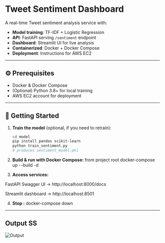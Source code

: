 # Tweet Sentiment Dashboard

A real-time Tweet sentiment analysis service with:

- **Model training**: TF-IDF + Logistic Regression  
- **API**: FastAPI serving `/sentiment` endpoint  
- **Dashboard**: Streamlit UI for live analysis  
- **Containerized**: Docker + Docker Compose  
- **Deployment**: Instructions for AWS EC2

---
## ⚙️ Prerequisites

- Docker & Docker Compose  
- (Optional) Python 3.8+ for local training  
- AWS EC2 account for deployment

---

## 🚀 Getting Started

1. **Train the model** (optional, if you need to retrain):

   ```bash
   cd model
   pip install pandas scikit-learn
   python train_sentiment.py
   # produces sentiment_model.pkl

2. **Build & run with Docker Compose:**
    from project root
docker-compose up --build -d

3. **Access services:**

FastAPI Swagger UI → http://localhost:8000/docs

Streamlit dashboard → http://localhost:8501

4. **Stop :**
docker-compose down

---
## Output SS



![Output](images/op.png)
